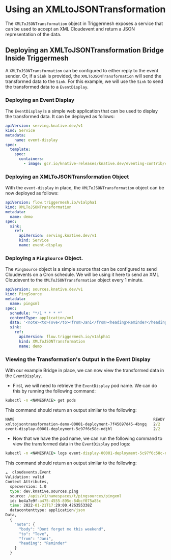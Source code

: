# Using an XMLtoJSONTransformation
The `XMLToJSONTransformation` object in Triggermesh exposes a service that can be used to accept an XML 
Cloudevent and return a JSON representation of the data.

## Deploying an XMLToJSONTransformation Bridge Inside Triggermesh
A `XMLToJSONTransformation` can be configured to either reply to the event sender. Or, if a `Sink`
is provided, the `XMLToJSONTransformation` will send the transformed data to the `Sink`. For this example,
we will use the `Sink` to send the transformed data to a `EventDisplay`. 

### Deploying an Event Display
The `EventDisplay` is a simple web application that can be used to display the transformed data. It can 
be deployed as follows:

```yaml
apiVersion: serving.knative.dev/v1
kind: Service
metadata:
    name: event-display
spec:
  template:
    spec:
      containers:
        - image: gcr.io/knative-releases/knative.dev/eventing-contrib/cmd/event_display@sha256:46d5a66f300c3ced590835d379a0e9badf413ae7ab60f21a2550ecedbc9eb9d3
```

### Deploying an XMLToJSONTransformation Object
With the `event-display` in place, the `XMLToJSONTransformation` object can be now deployed as follows:

```yaml
apiVersion: flow.triggermesh.io/v1alpha1
kind: XMLToJSONTransformation
metadata:
  name: demo
spec:
  sink:
    ref:
      apiVersion: serving.knative.dev/v1
      kind: Service
      name: event-display
```

### Deploying a `PingSource` Object.
The `PingSource` object is a simple source that can be configured to send Cloudevents on a Cron schedule.
We will be using it here to send an XML Cloudevent to the `XMLToJSONTransformation` object every 1 minute.

```yaml
apiVersion: sources.knative.dev/v1
kind: PingSource
metadata:
  name: pingxml
spec:
  schedule: "*/1 * * * *"
  contentType: application/xml
  data: '<note><to>Tove</to><from>Jani</from><heading>Reminder</heading><body>Dont forget me this weekend</body></note>'
  sink:
    ref:
      apiVersion: flow.triggermesh.io/v1alpha1
      kind: XMLToJSONTransformation
      name: demo
```

### Viewing the Transformation's Output in the Event Display
With our example Bridge in place, we can now view the transformed data in the `EventDisplay`.

* First, we will need to retrieve the `EventDisplay` pod name. We can do this by running the following command:
```cmd
kubectl -n <NAMESPACE> get pods
```

This command should return an output similar to the following:
```cmd
NAME                                                             READY   STATUS    RESTARTS   AGE
xmltojsontransformation-demo-00001-deployment-7f45697d45-4bngq   2/2     Running   0          5m42s
event-display-00001-deployment-5c97f6c58c-ndjhl                  2/2     Running   0          5m2s
```

* Now that we have the pod name, we can run the following command to view the transformed data in the `EventDisplay` pod logs:

```cmd
kubectl -n <NAMESPACE> logs event-display-00001-deployment-5c97f6c58c-ndjhl user-container
```

This command should return an output similar to the following:
```cmd
☁️  cloudevents.Event
Validation: valid
Context Attributes,
  specversion: 1.0
  type: dev.knative.sources.ping
  source: /apis/v1/namespaces/t/pingsources/pingxml
  id: be4a7e9f-a475-4555-895e-84bcf075a85c
  time: 2022-01-21T17:29:00.426355338Z
  datacontenttype: application/json
Data,
  {
    "note": {
      "body": "Dont forget me this weekend",
      "to": "Tove",
      "from": "Jani",
      "heading": "Reminder"
    }
  }

```


